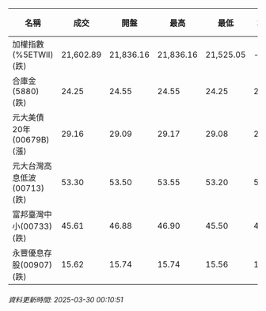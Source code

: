 | 名稱 | 成交 | 開盤 | 最高 | 最低 | 均價 | 成交金額(億) | 昨收 | 漲跌幅 | 漲跌 | 總量 | 昨量 | 振幅 |
| -------- | -------- | -------- | -------- |-------- | -------- | -------- |-------- |-------- |-------- | -------- | -------- |-------- |
|加權指數(%5ETWII) (跌)|21,602.89|21,836.16|21,836.16|21,525.05|-|3,151.10|21,951.76|1.59%|348.87|6,733,114|0|1.42%|
|合庫金(5880) (跌)|24.25|24.55|24.55|24.25|24.34|2.99|24.60|1.42%|0.35|12,292|7,193|1.22%|
|元大美債20年(00679B) (漲)|29.16|29.09|29.17|29.08|29.13|8.14|29.10|0.21%|0.06|27,936|29,002|0.31%|
|元大台灣高息低波(00713) (跌)|53.30|53.50|53.55|53.20|53.37|11.79|53.65|0.65%|0.35|22,092|10,392|0.65%|
|富邦臺灣中小(00733) (跌)|45.61|46.88|46.90|45.50|45.95|1.26|47.08|3.12%|1.47|2,734|1,123|2.97%|
|永豐優息存股(00907) (跌)|15.62|15.74|15.74|15.56|15.62|0.293|15.76|0.89%|0.14|1,877|1,600|1.14%|
###### 資料更新時間: 2025-03-30 00:10:51